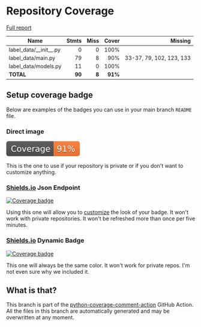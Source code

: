 # Repository Coverage

[Full report](https://htmlpreview.github.io/?https://github.com/oddsun/label_data/blob/python-coverage-comment-action-data/htmlcov/index.html)

| Name                        |    Stmts |     Miss |   Cover |   Missing |
|---------------------------- | -------: | -------: | ------: | --------: |
| label\_data/\_\_init\_\_.py |        0 |        0 |    100% |           |
| label\_data/main.py         |       79 |        8 |     90% |33-37, 79, 102, 123, 133 |
| label\_data/models.py       |       11 |        0 |    100% |           |
|                   **TOTAL** |   **90** |    **8** | **91%** |           |


## Setup coverage badge

Below are examples of the badges you can use in your main branch `README` file.

### Direct image

[![Coverage badge](https://raw.githubusercontent.com/oddsun/label_data/python-coverage-comment-action-data/badge.svg)](https://htmlpreview.github.io/?https://github.com/oddsun/label_data/blob/python-coverage-comment-action-data/htmlcov/index.html)

This is the one to use if your repository is private or if you don't want to customize anything.

### [Shields.io](https://shields.io) Json Endpoint

[![Coverage badge](https://img.shields.io/endpoint?url=https://raw.githubusercontent.com/oddsun/label_data/python-coverage-comment-action-data/endpoint.json)](https://htmlpreview.github.io/?https://github.com/oddsun/label_data/blob/python-coverage-comment-action-data/htmlcov/index.html)

Using this one will allow you to [customize](https://shields.io/endpoint) the look of your badge.
It won't work with private repositories. It won't be refreshed more than once per five minutes.

### [Shields.io](https://shields.io) Dynamic Badge

[![Coverage badge](https://img.shields.io/badge/dynamic/json?color=brightgreen&label=coverage&query=%24.message&url=https%3A%2F%2Fraw.githubusercontent.com%2Foddsun%2Flabel_data%2Fpython-coverage-comment-action-data%2Fendpoint.json)](https://htmlpreview.github.io/?https://github.com/oddsun/label_data/blob/python-coverage-comment-action-data/htmlcov/index.html)

This one will always be the same color. It won't work for private repos. I'm not even sure why we included it.

## What is that?

This branch is part of the
[python-coverage-comment-action](https://github.com/marketplace/actions/python-coverage-comment)
GitHub Action. All the files in this branch are automatically generated and may be
overwritten at any moment.